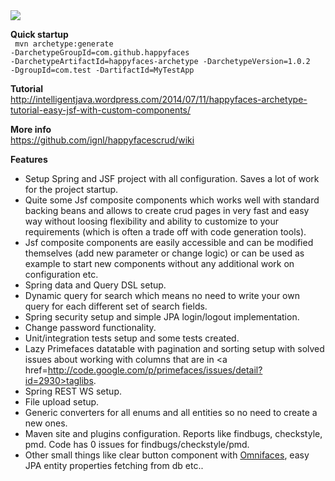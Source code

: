 <img src="https://travis-ci.org/ignl/happyfacescrud.svg?branch=master" />

<b>Quick startup</b><br/>
<code>
mvn archetype:generate -DarchetypeGroupId=com.github.happyfaces -DarchetypeArtifactId=happyfaces-archetype -DarchetypeVersion=1.0.2 -DgroupId=com.test -DartifactId=MyTestApp
</code>

<b>Tutorial</b><br/>
http://intelligentjava.wordpress.com/2014/07/11/happyfaces-archetype-tutorial-easy-jsf-with-custom-components/

<b>More info</b><br/>
https://github.com/ignl/happyfacescrud/wiki

<b>Features</b><br/>

  * Setup Spring and JSF project with all configuration. Saves a lot of work for the project startup.
  * Quite some Jsf composite components which works well with standard backing beans and allows to create crud pages in very fast and easy way without loosing flexibility and ability to customize to your requirements (which is often a trade off with code generation tools).
  * Jsf composite components are easily accessible and can be modified themselves (add new parameter or change logic) or can be used as example to start new components without any additional work on configuration etc.
  * Spring data and Query DSL setup.
  * Dynamic query for search which means no need to write your own query for each different set of search fields.
  * Spring security setup and simple JPA login/logout implementation.
  * Change password functionality.
  * Unit/integration tests setup and some tests created.
  * Lazy Primefaces datatable with pagination and sorting setup with solved issues about working with columns that are in <a href=http://code.google.com/p/primefaces/issues/detail?id=2930>taglibs</a>.
  * Spring REST WS setup.
  * File upload setup.
  * Generic converters for all enums and all entities so no need to create a new ones.
  * Maven site and plugins configuration. Reports like findbugs, checkstyle, pmd. Code has 0 issues for findbugs/checkstyle/pmd.
  * Other small things like clear button component with <a href=http://balusc.blogspot.com/2012/03/reset-non-processed-input-components-on.html>Omnifaces</a>, easy JPA entity properties fetching from db etc..
